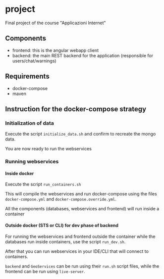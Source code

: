 # project
Final project of the course "Applicazioni Internet"

## Components

- frontend: this is the angular webapp client
- backend: the main REST backend for the application (responsible for users/chat/warnings)

## Requirements

- docker-compose
- maven

## Instruction for the docker-compose strategy

### Initialization of data

Execute the script `initialize_data.sh` and confirm to recreate the mongo data.

You are now ready to run the webservices

### Running webservices

#### Inside docker

Execute the script `run_containers.sh`

This will compile the webservices and run docker-compose using the files `docker-compose.yml` and `docker-compose.override.yml`.

All the components (databases, webservices and frontend) will run inside a container

#### Outside docker (STS or CLI) for dev phase of backend

For running the webservices and frontend outside the container while the databases run inside containers, use the script `run_dev.sh`.

After that you can run webservices in your IDE/CLI that will connect to containers.

`backend` and `GeoServices` can be run using their `run.sh` script files, while the frontend can be run using `live-server`.